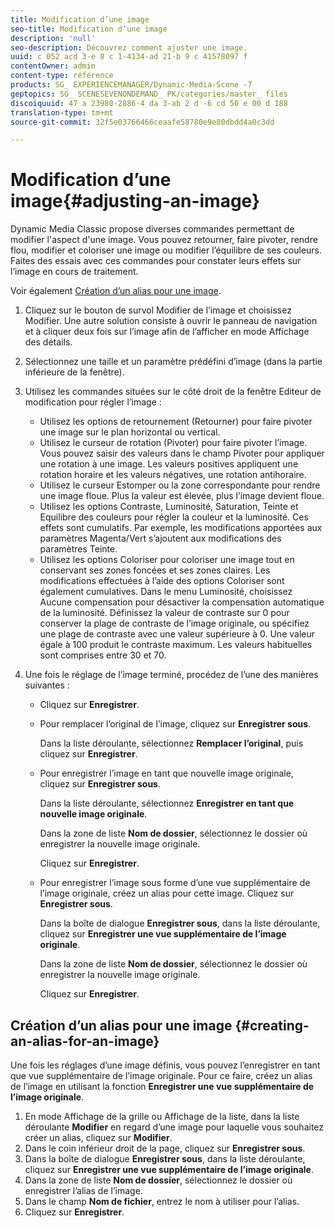 ```yaml
---
title: Modification d’une image
seo-title: Modification d’une image
description: 'null'
seo-description: Découvrez comment ajuster une image.
uuid: c 052 acd 3-e 8 c 1-4134-ad 21-b 9 c 41578097 f
contentOwner: admin
content-type: référence
products: SG_ EXPERIENCEMANAGER/Dynamic-Media-Scene -7
geptopics: SG_ SCENESEVENONDEMAND_ PK/categories/master_ files
discoiquuid: 47 a 23980-2886-4 da 3-ab 2 d -6 cd 50 e 00 d 188
translation-type: tm+mt
source-git-commit: 32f5e03766466ceaafe58780e9e80dbdd4a0c3dd

---
```



# Modification d’une image{#adjusting-an-image}

Dynamic Media Classic propose diverses commandes permettant de modifier l'aspect d'une image. Vous pouvez retourner, faire pivoter, rendre flou, modifier et coloriser une image ou modifier l’équilibre de ses couleurs. Faites des essais avec ces commandes pour constater leurs effets sur l’image en cours de traitement.

Voir également [Création d’un alias pour une image](adjusting-image.md#creating_an_alias_for_an_image).

1. Cliquez sur le bouton de survol Modifier de l’image et choisissez Modifier. Une autre solution consiste à ouvrir le panneau de navigation et à cliquer deux fois sur l’image afin de l’afficher en mode Affichage des détails.
1. Sélectionnez une taille et un paramètre prédéfini d’image (dans la partie inférieure de la fenêtre).
1. Utilisez les commandes situées sur le côté droit de la fenêtre Editeur de modification pour régler l’image :

   * Utilisez les options de retournement (Retourner) pour faire pivoter une image sur le plan horizontal ou vertical. 
   * Utilisez le curseur de rotation (Pivoter) pour faire pivoter l’image. Vous pouvez saisir des valeurs dans le champ Pivoter pour appliquer une rotation à une image. Les valeurs positives appliquent une rotation horaire et les valeurs négatives, une rotation antihoraire.
   * Utilisez le curseur Estomper ou la zone correspondante pour rendre une image floue. Plus la valeur est élevée, plus l’image devient floue.
   * Utilisez les options Contraste, Luminosité, Saturation, Teinte et Equilibre des couleurs pour régler la couleur et la luminosité. Ces effets sont cumulatifs. Par exemple, les modifications apportées aux paramètres Magenta/Vert s’ajoutent aux modifications des paramètres Teinte.
   * Utilisez les options Coloriser pour coloriser une image tout en conservant ses zones foncées et ses zones claires. Les modifications effectuées à l’aide des options Coloriser sont également cumulatives. Dans le menu Luminosité, choisissez Aucune compensation pour désactiver la compensation automatique de la luminosité. Définissez la valeur de contraste sur 0 pour conserver la plage de contraste de l’image originale, ou spécifiez une plage de contraste avec une valeur supérieure à 0. Une valeur égale à 100 produit le contraste maximum. Les valeurs habituelles sont comprises entre 30 et 70.

1. Une fois le réglage de l’image terminé, procédez de l’une des manières suivantes :

   * Cliquez sur **Enregistrer**.
   * Pour remplacer l’original de l’image, cliquez sur **Enregistrer sous**.

      Dans la liste déroulante, sélectionnez **Remplacer l’original**, puis cliquez sur **Enregistrer**.

   * Pour enregistrer l’image en tant que nouvelle image originale, cliquez sur **Enregistrer sous**.

      Dans la liste déroulante, sélectionnez **Enregistrer en tant que nouvelle image originale**.

      Dans la zone de liste **Nom de dossier**, sélectionnez le dossier où enregistrer la nouvelle image originale.

      Cliquez sur **Enregistrer**.

   * Pour enregistrer l’image sous forme d’une vue supplémentaire de l’image originale, créez un alias pour cette image. Cliquez sur **Enregistrer sous**.

      Dans la boîte de dialogue **Enregistrer sous**, dans la liste déroulante, cliquez sur **Enregistrer une vue supplémentaire de l’image originale**.

      Dans la zone de liste **Nom de dossier**, sélectionnez le dossier où enregistrer la nouvelle image originale.

      Cliquez sur **Enregistrer**.

## Création d’un alias pour une image {#creating-an-alias-for-an-image}

Une fois les réglages d’une image définis, vous pouvez l’enregistrer en tant que vue supplémentaire de l’image originale. Pour ce faire, créez un alias de l’image en utilisant la fonction **Enregistrer une vue supplémentaire de l’image originale**.

1. En mode Affichage de la grille ou Affichage de la liste, dans la liste déroulante **Modifier** en regard d’une image pour laquelle vous souhaitez créer un alias, cliquez sur **Modifier**.
1. Dans le coin inférieur droit de la page, cliquez sur **Enregistrer sous**.
1. Dans la boîte de dialogue **Enregistrer sous**, dans la liste déroulante, cliquez sur **Enregistrer une vue supplémentaire de l’image originale**.
1. Dans la zone de liste **Nom de dossier**, sélectionnez le dossier où enregistrer l’alias de l’image.
1. Dans le champ **Nom de fichier**, entrez le nom à utiliser pour l’alias.
1. Cliquez sur **Enregistrer**.

